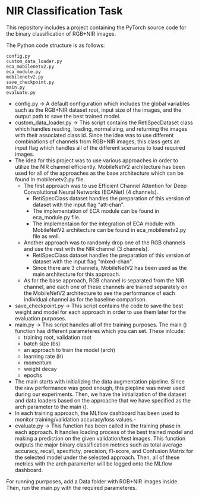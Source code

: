 # NIR Classification Task
This repository includes a project containing the PyTorch source code for the binary classification of RGB+NIR images.

The Python code structure is as follows:

    config.py
    custom_data_loader.py
    eca_mobilenetv2.py
    eca_module.py
    mobilenetv2.py
    save_checkpoint.py
    main.py
    evaluate.py
    
    
- config.py -> A default configuration which includes the global variables such as the RGB+NIR dataset root, input size of the images, and the output path to save the best trained model.
- custom_data_loader.py -> This script contains the RetiSpecDataset class which handles reading, loading, normalizing, and returning the images with their associated class id. Since the idea was to use different combinations of channels from RGB+NIR images, this class gets an input flag which handles all of the different scenarios to load required images.
- The idea for this project was to use various approaches in order to utilize the NIR channel efficiently. MobileNetV2 architecture has been used for all of the approaches as the base architecture which can be found in mobilenetv2.py file.
  - The first approach was to use Efficient Channel Attention for Deep Convolutional Neural Networks (ECANet) (4 channels).
    - RetiSpecClass dataset handles the preparation of this version of dataset with the input flag "att-chan".
    - The implementation of ECA module can be found in eca_module.py file. 
    - The implementaion for the integration of ECA module with MobileNetV2 architecture can be found in eca_mobilenetv2.py file as well.
  - Another approach was to randomly drop one of the RGB channels and use the rest with the NIR channel (3 channels). 
    - RetiSpecClass dataset handles the preparation of this version of dataset with the input flag "mixed-chan".
    - Since there are 3 channels, MobileNetV2 has been used as the main architecture for this approach.
  - As for the base approach, RGB channel is separated from the NIR channel, and each one of these channels are trained separately on the MobileNetV2 architecture to see the performance of each individual channel as for the baseline comparison.
- save_checkpoint.py -> This script contains the code to save the best weight and model for each approach in order to use them later for the evaluation purposes.
- main.py -> This script handles all of the training purposes. The main () function has different parameteres which you can set. These inlcude:
  - training root, validation root
  - batch size (bs)
  - an approach to train the model (arch)
  - learning rate (lr)
  - momentum
  - weight decay
  - epochs 
- The main starts with initializing the data augmentation pipeline. Since the raw performance was good enough, this piepline was never used during our experiments. Then, we have the initialization of the dataset and data loaders based on the approache that we have specified as the arch parameter to the main ().
- In each training approach, the MLflow dashboard has been used to monitor training/validation accuracy/loss values.- 
- evaluate.py -> This function has been called in the training phase in each approach. It handles loading process of the best trained model and making a prediction on the given validation/test images. This function outputs the major binary classification metrics such as total average accuracy, recall, specificty, precision, f1-score, and Confusion Matrix for the selected model under the selected approach. Then, all of these metrics with the arch paramerter will be logged onto the MLflow dashboard.

For running purrposes, add a Data folder with RGB+NIR images inside. Then, run the main.py with the required parameteres.

